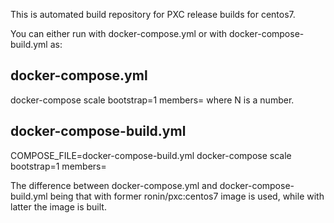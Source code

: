 This is automated build repository for PXC release builds for centos7.


You can either run with docker-compose.yml or with docker-compose-build.yml as:

docker-compose.yml
---

docker-compose scale bootstrap=1 members=<N>     where N is a number.


docker-compose-build.yml
---
COMPOSE_FILE=docker-compose-build.yml docker-compose scale bootstrap=1 members=<N>


The difference between docker-compose.yml and docker-compose-build.yml being that with former ronin/pxc:centos7 image is used, while with latter the image is built.
